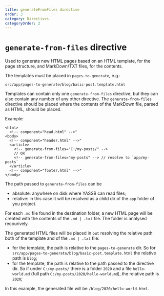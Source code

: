 ```yaml
---
title: generateFromFiles directive
order: 3
category: Directives
categoryOrder: 2
---
```

# `generate-from-files` directive

Used to generate new HTML pages based on an HTML template, for the page structure, and MarkDown/TXT files, for the contents.

The templates must be placed in `pages-to-generate`, e.g.:

    src/app/pages-to-generate/blog/basic-post.template.html

Templates can contain only one `generate-from-files` directive, but they can also contain any number of any other directive. The `generate-from-files` directive should be placed where the contents of the MarkDown file, parsed as HTML, should be placed. 

Example:

    <html>
      <!-- component="head.html" -->"
    <body>
      <!-- component="header.html" -->"
      <article>
        <!-- generate-from-files="C:/my-posts/" -->
        // OR
        <!-- generate-from-files="my-posts" --> // resolve to `app/my-posts`
      </article>
      <!-- component="footer.html" -->"
    </body>

The path passed to `generate-from-files` can be
- absolute: anywhere on disk where YASSB can read files; 
- relative: in this case it will be resolved as a child dir of the `app` folder of you project.

For each `.md` file found in the destination folder, a new HTML page will be created with the contents of the `.md | .txt` file. The folder is analysed recourively.

The generated HTML files will be placed in `out` resolving the relative path both of the template and of the `.md | .txt` file:
- for the template, the path is relative to the `pages-to-generate` dir. So for `src/app/pages-to-generate/blog/basic-post.template.html` the relative path is `blog`;
- for the template, the path is relative to the path passed to the directive dir. So if under `C:/my-posts/` there is a folder `2020` and a file `hello-world.md` (full path `C:/my-posts/2020/hello-world.md`), the relative path is `2020`;

In this example, the generated file will be `/blog/2020/hello-world.html`.